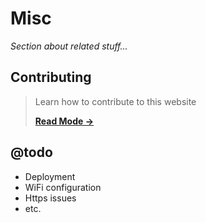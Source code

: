 # Misc

_Section about related stuff..._

## Contributing

> Learn how to contribute to this website
> 
> [__Read Mode →__](/misc/contributing-to-this-site)


## @todo

- Deployment
- WiFi configuration
- Https issues
- etc.
